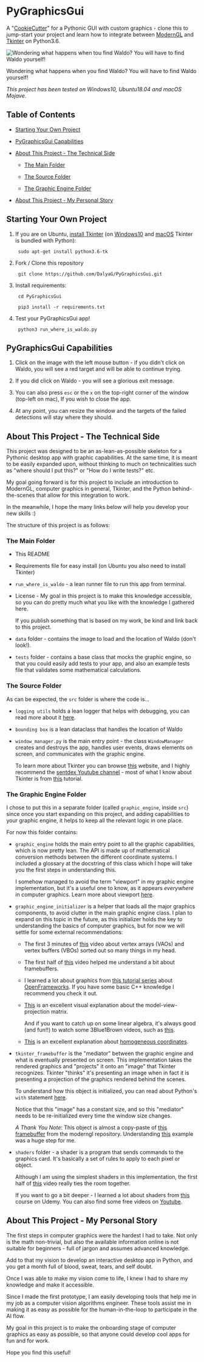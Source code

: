 # PyGraphicsGui

A "[CookieCutter](https://github.com/cookiecutter/cookiecutter)" for a Pythonic GUI with custom graphics - 
clone this to jump-start your project and learn how to integrate between [ModernGL](https://github.com/ModernGL/ModernGL) 
and [Tkinter](https://docs.python.org/3/library/Tkinter.html) on Python3.6.

![Wondering what happens when tou find Waldo? You will have to find Waldo yourself!](../master/data/WhereIsWaldoDemo.gif)

Wondering what happens when you find Waldo? You will have to find Waldo yourself!

*This project has been tested on Windows10, Ubuntu18.04 and macOS Mojave.*


## Table of Contents


* [Starting Your Own Project](#starting-your-own-project)

* [PyGraphicsGui Capabilities](#pygraphicsgui-capabilities)

* [About This Project - The Technical Side](#about-this-project---the-technical-side)

    + [The Main Folder](#the-main-folder)
    
    + [The Source Folder](#the-source-folder)
    
    + [The Graphic Engine Folder](#the-graphic-engine-folder)

* [About This Project - My Personal Story](#about-this-project---my-personal-story)



## Starting Your Own Project

1. If you are on Ubuntu, [install Tkinter](https://stackoverflow.com/a/45442774/2934048) 
(on [Windows10](https://stackoverflow.com/a/53912930/2934048) and 
[macOS](https://www.python.org/download/mac/tcltk/) Tkinter is bundled with Python):

        sudo apt-get install python3.6-tk

1. Fork / Clone this repository

        git clone https://github.com/DalyaG/PyGraphicsGui.git

1. Install requirements:

        cd PyGraphicsGui
        
        pip3 install -r requirements.txt
        
1. Test your PyGraphicsGui app!
        
        python3 run_where_is_waldo.py
        
## PyGraphicsGui Capabilities

1. Click on the image with the left mouse button - if you didn't click on Waldo, 
you will see a red target and will be able to continue trying.

1. If you did click on Waldo - you will see a glorious exit message.

1. You can also press `esc` or the `x` on the top-right corner of the window (top-left on mac),
If you wish to close the app.

1. At any point, you can resize the window and the targets of the failed detections will stay where they should.


## About This Project - The Technical Side

This project was designed to be an as-lean-as-possible skeleton for a Pythonic desktop app with graphic capabilities.
At the same time, it is meant to be easily expanded upon, without thinking to much on technicalities such as 
"where should I put this?" or "How do I write tests?" etc.

My goal going forward is for this project to include an introduction to ModernGL, computer graphics in general, 
Tkinter, and the Python behind-the-scenes that allow for this integration to work.

In the meanwhile, I hope the many links below will help you develop your new skills :)

The structure of this project is as follows:

### The Main Folder

* This README

* Requirements file for easy install (on Ubuntu you also need to install Tkinter)

* `run_where_is_waldo` - a lean runner file to run this app from terminal.

* License - My goal in this project is to make this knowledge accessible, so you can do pretty much what you like
with the knowledge I gathered here. 

    If you publish something that is based on my work, be kind and link back to this project.

* `data` folder - contains the image to load and the location of Waldo (don't look!).

* `tests` folder - contains a base class that mocks the graphic engine, so that you could easily add tests to your app, 
and also an example tests file that validates some mathematical calculations.

### The Source Folder

As can be expected, the `src` folder is where the code is...

* `logging utils` holds a lean logger that helps with debugging, you can read more about it 
[here](https://codeburst.io/copy-pastable-logging-scheme-for-python-c17efcf9e6dc).

* `bounding box` is a lean dataclass that handles the location of Waldo

* `window_manager.py` is the main entry point - the class `WindowManager` creates and destroys the app,
handles user events, draws elements on screen, and communicates with the graphic engine. 

    To learn more about Tkinter you can browse [this](http://effbot.org/zone/tkinter-index.htm) website, 
    and I highly recommend the [sentdex Youtube channel](https://www.youtube.com/user/sentdex) - 
    most of what I know about Tkinter is from 
    [this](https://www.youtube.com/watch?v=HjNHATw6XgY&list=PLQVvvaa0QuDclKx-QpC9wntnURXVJqLyk) tutorial.
    
### The Graphic Engine Folder 

I chose to put this in a separate folder (called `graphic_engine`, inside `src`) since once you start expanding on 
this project, and adding capabilities to your graphic engine, it helps to keep all the relevant logic in one place. 

For now this folder contains:

* `graphic_engine` holds the main entry point to all the graphic capabilities, which is now pretty lean.
The API is made up of mathematical conversion methods between the different coordinate systems. I included a 
glossary at the docstring of this class which I hope will take you the first steps in understanding this.

    I somehow managed to avoid the term "viewport" in my graphic engine implementation, but it's a useful one
    to know, as it appears *everywhere* in computer graphics. Learn more about viewport 
    [here](https://www.youtube.com/watch?v=DnEIdu8MpjY&list=PLE67F-VQUgLgws92d9gmP-AhBN_KQRGDW&index=18).
    
* `graphic_engine_initializer` is a helper that loads all the major graphics components, to avoid clutter in the
main graphic engine class. I plan to expand on this topic in the future, as this initializer holds the key to
understanding the basics of computer graphics, but for now we will settle for some external recommendations:

    * The first 3 minutes of 
    [this](https://www.youtube.com/watch?v=WMiggUPst-Q&list=PLRIWtICgwaX0u7Rf9zkZhLoLuZVfUksDP&index=2)
    video about vertex arrays (VAOs) and vertex buffers (VBOs) sorted out so many things in my head. 
    
    * The first half of [this](https://www.youtube.com/watch?v=21UsMuFTN0k) video helped me understand a bit 
    about framebuffers.
    
    * I learned a lot about graphics from 
    [this tutorial series](https://www.youtube.com/watch?v=dwt2NAd1ZYY&list=PL4neAtv21WOlqpDzGqbGM_WN2hc5ZaVv7)
    about [OpenFrameworks](https://openframeworks.cc/). 
    If you have some basic C++ knowledge I recommend you check it out.
    
    * [This](https://www.youtube.com/watch?v=-tonZsbHty8)
    is an excellent visual explanation about the model-view-projection matrix.
     
        And if you want to catch up on some linear algebra, it's always good (and fun!!) to watch some 
        3Blue1Brown videos, such as [this](https://www.youtube.com/watch?v=kYB8IZa5AuE).
    
    * [This](https://www.youtube.com/watch?v=vQ60rFwh2ig) is an excellent explanation about 
    [homogeneous coordinates](https://en.wikipedia.org/wiki/Homogeneous_coordinates).
    
* `tkinter_framebuffer` is the "mediator" between the graphic engine and what is eventually presented on screen.
This implementation takes the rendered graphics and "projects" it onto an "image" that Tkinter recognizes. 
Tkinter "thinks" it's presenting an image when in fact it is presenting a projection of the graphics rendered
behind the scenes. 

    To understand how this object is initialized, you can read about Python's `with` statement
    [here](https://effbot.org/zone/python-with-statement.htm).

    Notice that this "image" has a constant size, and so this "mediator" needs to be re-initialized every time 
    the window size changes.  
    
    *A Thank You Note*: This object is almost a copy-paste of 
    [this framebuffer](https://github.com/moderngl/moderngl/blob/master/examples/tkinter_framebuffer.py) 
    from the moderngl repository. Understanding 
    [this](https://github.com/moderngl/moderngl/blob/master/examples/window_tkinter.py)
    example was a huge step for me. 
    
* `shaders` folder - a shader is a program that sends commands to the graphics card. It's basically a set of 
rules to apply to each pixel or object. 

    Although I am using the simplest shaders in this implementation, the first half of 
    [this](https://www.youtube.com/watch?v=C8FK9Xn1gUM&list=PLRIWtICgwaX0u7Rf9zkZhLoLuZVfUksDP&index=49)
    video really ties the room together.

    If you want to go a bit deeper - I learned a lot about shaders from 
    [this](https://www.udemy.com/share/102cOcAEEbeFZbRHsB/) course on Udemy. You can also find some free videos
    on [Youtube](https://www.youtube.com/watch?v=uwzEqeMd7uQ&list=PLFky-gauhF452rW98W4cyZ8_2fXBjfGOT).

## About This Project - My Personal Story

The first steps in computer graphics were the hardest I had to take. Not only is the math non-trivial, 
but also the available information online is not suitable for beginners - full of jargon and assumes advanced knowledge.

Add to that my vision to develop an interactive desktop app in Python, 
and you get a month full of blood, sweat, tears, and self doubt.

Once I was able to make my vision come to life, I knew I had to share my knowledge and make it accessible.

Since I made the first prototype, I am easily developing tools that help me in my job as a 
computer vision algorithms engineer. These tools assist me in making it as easy as possible for the human-in-the-loop
to participate in the AI flow.

My goal in this project is to make the onboarding stage of computer graphics as easy as possible, 
so that anyone could develop cool apps for fun and for work.

Hope you find this useful!

